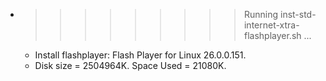 * >>>>>>>>> Running inst-std-internet-xtra-flashplayer.sh ...
  * Install flashplayer: Flash Player for Linux 26.0.0.151.
  * Disk size = 2504964K. Space Used = 21080K.
